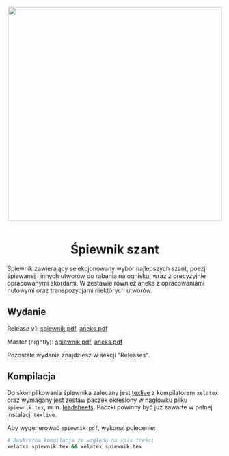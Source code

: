 <p align="center" style="margin-bottom: 50px">
  <img style="width: 500px"
  src="https://raw.githubusercontent.com/dzierzanowski/spiewnik-szant/master/images/front-obrazek-readme.png" />
</p>

<h1 style="text-align: center">Śpiewnik szant</h1>

Śpiewnik zawierający selekcjonowany wybór najlepszych szant, poezji śpiewanej
i innych utworów do rąbania na ognisku, wraz z precyzyjnie opracowanymi
akordami. W zestawie również aneks z opracowaniami nutowymi oraz transpozycjami
niektórych utworów.

## Wydanie

Release v1: [spiewnik.pdf](https://github.com/dzierzanowski/spiewnik-szant/releases/download/release-1/spiewnik.pdf), [aneks.pdf](https://github.com/dzierzanowski/spiewnik-szant/releases/download/release-1/aneks.pdf)

Master (nightly): [spiewnik.pdf](https://github.com/dzierzanowski/spiewnik-szant/raw/master/spiewnik.pdf), 
[aneks.pdf](https://github.com/dzierzanowski/spiewnik-szant/raw/master/aneks.pdf)

Pozostałe wydania znajdziesz w sekcji "Releases".

## Kompilacja
Do skomplikowania śpiewnika zalecany jest [texlive](http://tug.org/texlive/) z
kompilatorem `xelatex` oraz wymagany jest zestaw paczek określony w nagłówku
pliku `spiewnik.tex`, m.in. [leadsheets](https://github.com/cgnieder/leadsheets).
Paczki powinny być już zawarte w pełnej instalacji `texlive`.

Aby wygenerować `spiewnik.pdf`, wykonaj polecenie:

```bash
# Dwukrotna kompilacja ze względu na spis treści
xelatex spiewnik.tex && xelatex spiewnik.tex
```
